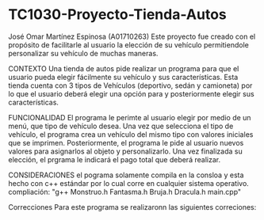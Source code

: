 # TC1030-Proyecto-Tienda-Autos
José Omar Martínez Espinosa (A01710263) Este proyecto fue creado con el propósito de facilitarle al usuario la elección de su vehículo permitiendole personalizar su vehículo de muchas maneras. 

CONTEXTO Una tienda de autos pide realizar un programa para que el usuario pueda elegir fácilmente su vehículo y sus características. Esta tienda cuenta con 3 tipos de Vehículos (deportivo, sedán y camioneta) por lo que el usuario deberá elegir una opción para y posteriormente elegir sus características.

FUNCIONALIDAD El programa le perimte al usuario elegir por medio de un menú, que tipo de vehículo desea. Una vez que selecciona el tipo de vehículo, el programa crea un vehículo del mismo tipo con valores iniciales que se imprimen. Posteriormente, el programa le pide al usuario nuevos valores para asignarlos al objeto y personalizarlo. Una vez finalizada su elección, el prgrama le indicará el pago total que deberá realizar.

CONSIDERACIONES el pograma solamente compila en la consloa y esta hecho con c++ estándar por lo cual corre en cualquier sistema operativo. compliación: "g++ Monstruo.h Fantasma.h Bruja.h Dracula.h main.cpp"

Correcciones Para este programa se realizaronn las siguientes correciones:
